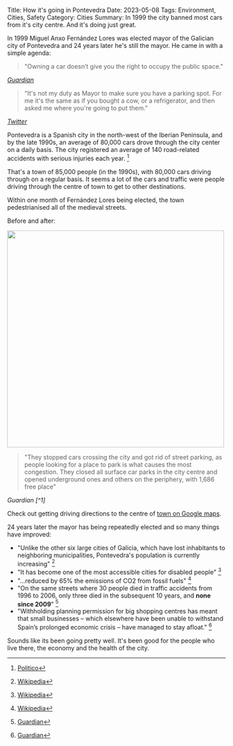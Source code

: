 Title: How it's going in Pontevedra
Date: 2023-05-08
Tags: Environment, Cities, Safety
Category: Cities
Summary: In 1999 the city banned most cars from it's city centre. And it's doing just great.

In 1999 Miguel Anxo Fernández Lores was elected mayor of the Galician city of Pontevedra and 24 years later he's still the mayor. He came in with a simple agenda: 

<blockquote>"Owning a car doesn’t give you the right to occupy the public space."</blockquote>
<cite><a href="https://www.theguardian.com/cities/2018/sep/18/paradise-life-spanish-city-banned-cars-pontevedra">Guardian</a></cite>

<blockquote>"It's not my duty as Mayor to make sure you have a parking spot. For me it's the same as if you bought a cow, or a refrigerator, and then asked me where you're going to put them."</blockquote>
<cite><a href="https://twitter.com/DavidZipper/status/1528703202044026881">Twitter</a></cite>

Pontevedra is a Spanish city in the north-west of the Iberian Peninsula, and by the late 1990s, an average of 80,000 cars drove through the city center on a daily basis. The city registered an average of 140 road-related accidents with serious injuries each year. [^2]

That's a town of 85,000 people (in the 1990s), with 80,000 cars driving through on a regular basis. It seems a lot of the cars and traffic were people driving through the centre of town to get to other destinations.

Within one month of Fernández Lores being elected, the town pedestrianised all of the medieval streets.

Before and after:

<img src="https://i.guim.co.uk/img/media/393b486f64b82fd07eea6e067f6a6bcd42bf3253/462_0_1143_686/master/1143.jpg?width=1300&quality=45&dpr=2&s=none" width="500px">

<blockquote>"They stopped cars crossing the city and got rid of street parking, as people looking for a place to park is what causes the most congestion. They closed all surface car parks in the city centre and opened underground ones and others on the periphery, with 1,686 free place"</blockquote>
<cite>Guardian [^1]</cite>

Check out getting driving directions to the centre of [town on Google maps](https://www.google.com/maps/@42.4260604,-8.6526175,15z).

24 years later the mayor has being repeatedly elected and so many things have improved:

* "Unlike the other six large cities of Galicia, which have lost inhabitants to neighboring municipalities, Pontevedra's population is currently increasing" [^3]
* "It has become one of the most accessible cities for disabled people" [^3]
* "...reduced by 65% the emissions of CO2 from fossil fuels" [^3] 
* "On the same streets where 30 people died in traffic accidents from 1996 to 2006, only three died in the subsequent 10 years, and **none since 2009**" [^1]
* "Withholding planning permission for big shopping centres has meant that small businesses – which elsewhere have been unable to withstand Spain’s prolonged economic crisis – have managed to stay afloat." [^1]

Sounds like its been going pretty well. It's been good for the people who live there, the economy and the health of the city.


[^1]: <a href="https://www.theguardian.com/cities/2018/sep/18/paradise-life-spanish-city-banned-cars-pontevedra">Guardian</a>
[^2]: <a href="https://www.politico.eu/article/pontevedra-city-pioneer-europe-car-free-future">Politico</a>
[^3]: <a href="https://en.wikipedia.org/wiki/Pontevedra">Wikipedia</a>